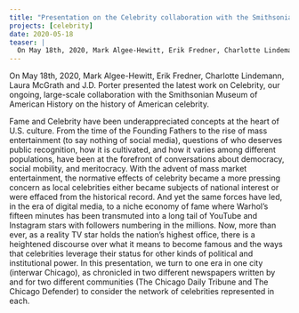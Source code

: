 ```yaml
---
title: "Presentation on the Celebrity collaboration with the Smithsonian Museum of American History"
projects: [celebrity]
date: 2020-05-18
teaser: |
  On May 18th, 2020, Mark Algee-Hewitt, Erik Fredner, Charlotte Lindemann, Laura McGrath and J.D. Porter presented the latest work on Celebrity, our ongoing, large-scale collaboration with the Smithsonian Museum of American History on the history of American celebrity.
---
```


On May 18th, 2020, Mark Algee-Hewitt, Erik Fredner, Charlotte Lindemann, Laura McGrath and J.D. Porter presented the latest work on Celebrity, our ongoing, large-scale collaboration with the Smithsonian Museum of American History on the history of American celebrity.

Fame and Celebrity have been underappreciated concepts at the heart of U.S. culture. From the time of the Founding Fathers to the rise of mass entertainment (to say nothing of social media), questions of who deserves public recognition, how it is cultivated, and how it varies among different populations, have been at the forefront of conversations about democracy, social mobility, and meritocracy. With the advent of mass market entertainment, the normative effects of celebrity became a more pressing concern as local celebrities either became subjects of national interest or were effaced from the historical record. And yet the same forces have led, in the era of digital media, to a niche economy of fame where Warhol’s fifteen minutes has been transmuted into a long tail of YouTube and Instagram stars with followers numbering in the millions. Now, more than ever, as a reality TV star holds the nation’s highest office, there is a heightened discourse over what it means to become famous and the ways that celebrities leverage their status for other kinds of political and institutional power. In this presentation, we turn to one era in one city (interwar Chicago), as chronicled in two different newspapers written by and for two different communities (The Chicago Daily Tribune and The Chicago Defender) to consider the network of celebrities represented in each.

